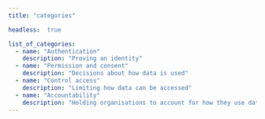 ```yaml
---
title: "categories"

headless:  true

list_of_categories:
  - name: "Authentication"
    description: "Proving an identity"
  - name: "Permission and consent"
    description: "Decisions about how data is used"
  - name: "Control access"
    description: "Limiting how data can be accessed"
  - name: "Accountability"
    description: "Holding organisations to account for how they use data"
---
```

